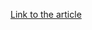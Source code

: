 [Link to the article](https://www.crowdstrike.com/en-us/blog/crowdstrike-named-leader-2024-gartner-magic-quadrant-endpoint-protection/)
